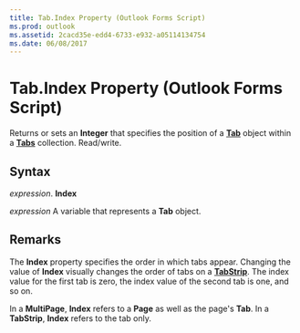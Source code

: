 ```yaml
---
title: Tab.Index Property (Outlook Forms Script)
ms.prod: outlook
ms.assetid: 2cacd35e-edd4-6733-e932-a05114134754
ms.date: 06/08/2017
---
```



# Tab.Index Property (Outlook Forms Script)

Returns or sets an  **Integer** that specifies the position of a **[Tab](Outlook.tab.md)** object within a **[Tabs](Outlook.tabs.md)** collection. Read/write.


## Syntax

 _expression_. **Index**

 _expression_ A variable that represents a  **Tab** object.


## Remarks

The  **Index** property specifies the order in which tabs appear. Changing the value of **Index** visually changes the order of tabs on a **[TabStrip](Outlook.tabstrip.md)**. The index value for the first tab is zero, the index value of the second tab is one, and so on.

In a  **MultiPage**,  **Index** refers to a **Page** as well as the page's **Tab**. In a  **TabStrip**,  **Index** refers to the tab only.


